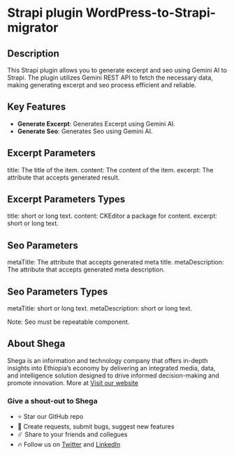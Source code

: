 # Strapi plugin WordPress-to-Strapi-migrator

## Description
This Strapi plugin allows you to generate excerpt and seo using Gemini AI to Strapi. The plugin utilizes Gemini REST API to fetch the necessary data, making generating excerpt and seo process efficient and reliable.

## Key Features
* **Generate Excerpt**: Generates Excerpt using Gemini AI.
* **Generate Seo**: Generates Seo using Gemini AI.

## Excerpt Parameters
title: The title of the item.
content: The content of the item.
excerpt: The attribute that accepts generated result.

## Excerpt Parameters Types
title: short or long text.
content: CKEditor a package for content.
excerpt: short or long text.


## Seo Parameters
metaTitle: The attribute that accepts generated meta title.
metaDescription: The attribute that accepts generated meta description.


## Seo Parameters Types
metaTitle: short or long text.
metaDescription: short or long text.

Note: Seo must be repeatable component.


## About Shega
Shega is an information and technology company that offers in-depth insights into Ethiopia’s economy by delivering an integrated media, data, and intelligence solution designed to drive informed decision-making and promote innovation.
More at [Visit our website](https://shega.co) 



###  Give a shout-out to Shega
- ⭐ Star our GitHub repo
- 🐞 Create requests, submit bugs, suggest new features
- ☄️  Share to your friends and collegues
- 🔥 Follow us on [Twitter]([https://twitter.com/MelakeWub](https://twitter.com/shegahq)) and [LinkedIn](https://www.linkedin.com/company/shegahq)
